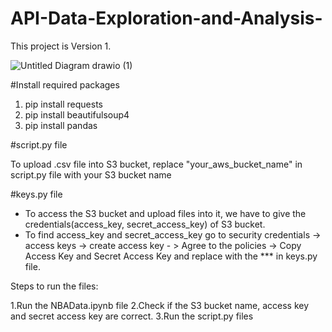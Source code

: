 # API-Data-Exploration-and-Analysis-

This project is Version 1. 

![Untitled Diagram drawio (1)](https://user-images.githubusercontent.com/64576778/222061011-a6096256-bdf6-43b9-877e-fb69eae2fd6d.png)


#Install required packages

1. pip install requests
2. pip install beautifulsoup4
3. pip install pandas

#script.py file

To upload .csv file into S3 bucket, replace "your_aws_bucket_name" in script.py file with your S3 bucket name

#keys.py file

* To access the S3 bucket and upload files into it, we have to give the credentials(access_key, secret_access_key) of S3 bucket.
* To find access_key and secret_access_key go to security credentials -> access keys -> create access key - > Agree to the policies -> Copy Access Key and Secret Access Key and replace with the *** in keys.py file. 

Steps to run the files:

1.Run the NBAData.ipynb file 
2.Check if the S3 bucket name, access key and secret access key are correct.
3.Run the script.py files


